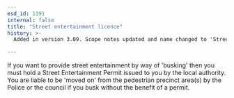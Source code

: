 ```yaml
---
esd_id: 1391
internal: false
title: "Street entertainment licence"
history: >-
  Added in version 3.09. Scope notes updated and name changed to 'Street entertainment licence'  in version 4.00.

---
```


If you want to provide street entertainment by way of 'busking'  then you must hold a Street Entertainment Permit issued to you by the local authority. You are liable to be 'moved on' from the pedestrian precinct area(s) by the Police or the council if you busk without the benefit of a permit. 

